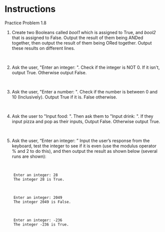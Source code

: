 # Instructions  

Practice Problem 1.8

1. Create two Booleans called _bool1_ which is assigned to True, and _bool2_ that is assigned to False. Output the result of them being ANDed together, then output the result of them being ORed together. Output these results on different lines.

</br>

2. Ask the user, "Enter an integer: ".  Check if the integer is NOT 0.  If it isn't, output True.  Otherwise output False.

</br>

3. Ask the user, "Enter a number: ".  Check if the number is between 0 and 10 (Inclusively). Output True if it is.  False otherwise.

</br>

4. Ask the user to "Input food: ".  Then ask them to "Input drink: ".  If they input pizza and pop as their inputs, Output False.  Otherwise output True.

</br>

5. Ask the user, “Enter an integer: ” Input the user’s response from the keyboard, test the integer to see if it is even (use the modulus operator % and 2 to do this), and then output the result as shown below (several runs are shown):

</br>

		Enter an integer: 28
		The integer 28 is True.
</br>

		Enter an integer: 2049
		The integer 2049 is False.
</br>

		Enter an integer: -236
		The integer -236 is True.